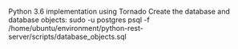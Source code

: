 Python 3.6 implementation using Tornado
Create the database and database objects:
sudo -u postgres psql -f /home/ubuntu/environment/python-rest-server/scripts/database_objects.sql 
